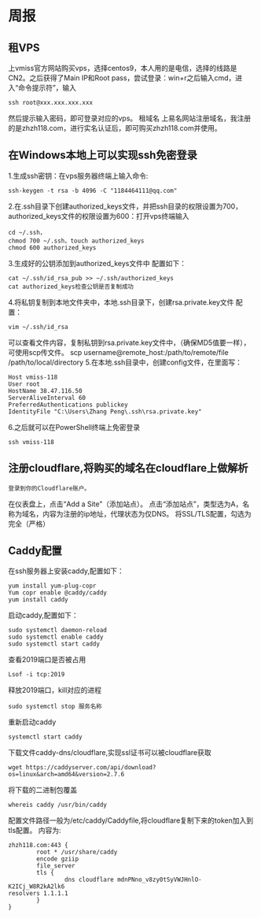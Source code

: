 # 周报
## 租VPS
上vmiss官方网站购买vps，选择centos9，本人用的是电信，选择的线路是CN2。之后获得了Main IP和Root pass，尝试登录：win+r之后输入cmd，进入“命令提示符”，输入
```
ssh root@xxx.xxx.xxx.xxx
```
然后提示输入密码，即可登录对应的vps。
租域名
上易名网站注册域名，我注册的是zhzh118.com，进行实名认证后，即可购买zhzh118.com并使用。

## 在Windows本地上可以实现ssh免密登录
1.生成ssh密钥：在vps服务器终端上输入命令:
```
ssh-keygen -t rsa -b 4096 -C "1184464111@qq.com"
```
2.在.ssh目录下创建authorized_keys文件，并把ssh目录的权限设置为700，authorized_keys文件的权限设置为600：打开vps终端输入
```
cd ~/.ssh，
chmod 700 ~/.ssh，touch authorized_keys
chmod 600 authorized_keys
```
3.生成好的公钥添加到authorized_keys文件中
配置如下：
```
cat ~/.ssh/id_rsa_pub >> ~/.ssh/authorized_keys
cat authorized_keys检查公钥是否复制成功
```
4.将私钥复制到本地文件夹中，本地.ssh目录下，创建rsa.private.key文件
配置：
```
vim ~/.ssh/id_rsa
```
可以查看文件内容，复制私钥到rsa.private.key文件中，（确保MD5值要一样），可使用scp传文件。
scp username@remote_host:/path/to/remote/file /path/to/local/directory
5.在本地.ssh目录中，创建config文件，在里面写：
```
Host vmiss-118
User root
HostName 38.47.116.50
ServerAliveInterval 60
PreferredAuthentications publickey
IdentityFile "C:\Users\Zhang Peng\.ssh\rsa.private.key"
```
6.之后就可以在PowerShell终端上免密登录
```
ssh vmiss-118
```
## 注册cloudflare,将购买的域名在cloudflare上做解析
    登录到你的Cloudflare账户。
在仪表盘上，点击“Add a Site”（添加站点）。
点击“添加站点”，类型选为A，名称为域名，内容为注册的ip地址，代理状态为仅DNS。
将SSL/TLS配置，勾选为完全（严格）
## Caddy配置
在ssh服务器上安装caddy,配置如下：
```
yum install yum-plug-copr
Yum copr enable @caddy/caddy
yum install caddy
```
启动caddy,配置如下：
```
sudo systemctl daemon-reload
sudo systemctl enable caddy
sudo systemctl start caddy
```

查看2019端口是否被占用
```
Lsof -i tcp:2019
```
释放2019端口，kill对应的进程
```
sudo systemctl stop 服务名称
```
重新启动caddy
```
systemctl start caddy
```
下载文件caddy-dns/cloudflare,实现ssl证书可以被cloudflare获取
```
wget https://caddyserver.com/api/download?os=linux&arch=amd64&version=2.7.6
```
将下载的二进制包覆盖
```
whereis caddy /usr/bin/caddy
```
配置文件路径一般为/etc/caddy/Caddyfile,将cloudflare复制下来的token加入到tls配置。
内容为:
```
zhzh118.com:443 {
        root * /usr/share/caddy
        encode gziip
        file_server
        tls {
                dns cloudflare mdnPNno_v8zy0tSyVWJHnlO-K2ICj_W8R2kA2lk6
resolvers 1.1.1.1
        }
}
```
